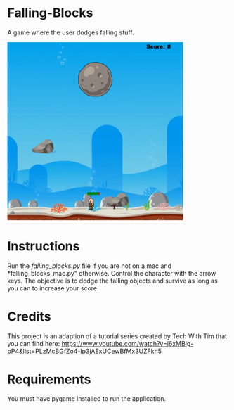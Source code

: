 # Falling-Blocks
A game where the user dodges falling stuff.

<img src="https://github.com/aldew5/Falling-Blocks/blob/master/Images/game.png" width=400>

# Instructions
Run the *falling_blocks.py* file if you are not on a mac and *falling_blocks_mac.py" otherwise. Control the character with the arrow keys. The objective is to dodge the falling objects and survive as long as you can to increase your score.

# Credits
This project is an adaption of a tutorial series created by Tech With Tim that you can find here: https://www.youtube.com/watch?v=i6xMBig-pP4&list=PLzMcBGfZo4-lp3jAExUCewBfMx3UZFkh5

# Requirements
You must have pygame installed to run the application.
